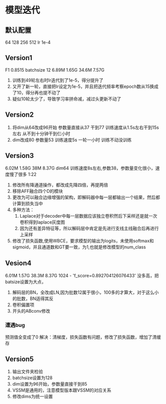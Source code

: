 # 模型迭代
## 默认配置
64 128 256 512
lr 1e-4

## Version1
F1 0.8515
batchsize 12 
6.89M  1.65G
34.6M  7.57G
1. 训练到49轮左右时lr迭代到了1e-5，得分提升了
2. 又开了新一轮，直接把lr设定为1e-5，并且把迭代频率考察epoch数从15换成了10，得分再也提不动了
3. 疑似10轮太少了，导致学习率拼命减，减过头更新不动了

## Version2
1. 将dim从64改成96开始
参数量直接从37 干到77
训练速度从1.5s左右干到15s左右
从不到十分钟干到仨小时
2. dim改成80
参数量53
训练速度5s 一轮一小时 训练不动没训练

## Version3
6.02M  1.58G
38M    8.37G
dim64 训练速度8s左右,参数38，参数量变化很小，速度慢了很多 1:22
1. 修改所有降通道操作，都改成先降四倍，再提两倍
2. 移除AFF融合四个D的模块
3. 更改为可以融合边缘增强的架构，即解码器中每一层都输出一个结果，然后都计算到损失当中
4. 多种方法：
   1. Laplace对于decoder中每一层数据应该独立卷积然后下采样还是就一次卷积得到laplace灰度图
   2. 因为还有差异特征等，所以解码层中肯定是先进行支线主线融合后再进行上采样
5. 修改了损失函数,使用WBCE，要求模型的输出为logits，未使用softmax和sigmoid，并且通道数和GT要一致，为1,也就是修改模型的num_class

## Vesion4
6.01M  1.57G
38.3M  8.37G
1024 - 'f_score=0.892704126076433'
没多高，把batsize设置为大点，
1.  解码层的BN，全改成LN,因为批数12属于很小，100多的才算大，对于这么小的批数，BN适得其反
2.  卷积偏置项
3.  开头的ABconv修改
### 遭遇bug
预测值全变成了0
解决：清梯度，损失函数有问题，修改了损失函数，增加了清缓存

## Version5
1. 输出文件夹检验
2. batchsize设置为128
3. dim设置为96开始，参数量直接干到85
4. VSSM是通用的，注意模型版本跟VSSM的对应关系
5. 修改dims为统一设置
